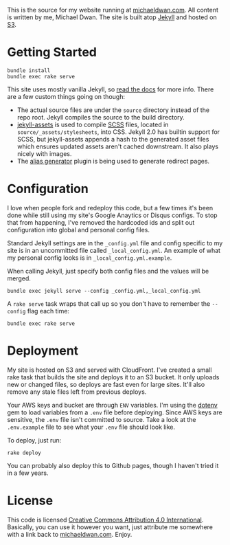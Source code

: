 This is the source for my website running at [michaeldwan.com](http://michaeldwan.com). All content is written by me, Michael Dwan. The site is built atop [Jekyll](http://jekyllrb.com) and hosted on [S3](http://docs.aws.amazon.com/AmazonS3/latest/dev/WebsiteHosting.html).

# Getting Started

```
bundle install
bundle exec rake serve
```

This site uses mostly vanilla Jekyll, so [read the docs](http://jekyllrb.com/docs/home/) for more info.
There are a few custom things going on though:

* The actual source files are under the `source` directory instead of the repo root. Jekyll compiles the source to the build directory.
* [jekyll-assets](https://github.com/ixti/jekyll-assets) is used to compile [SCSS](http://sass-lang.com) files, located in `source/_assets/stylesheets`, into CSS. Jekyll 2.0 has builtin support for SCSS, but jekyll-assets appends a hash to the generated asset files which ensures updated assets aren't cached downstream. It also plays nicely with images.
* The [alias generator](http://github.com/tsmango/jekyll_alias_generator) plugin is being used to generate redirect pages.

# Configuration

I love when people fork and redeploy this code, but a few times it's been done while still using my site's Google Anaytics or Disqus configs. To stop that from happening, I've removed the hardcoded ids and split out configuration into global and personal config files.

Standard Jekyll settings are in the `_config.yml` file and config specific to my site is in an uncommitted file called `_local_config.yml`. An example of what my personal config looks is in `_local_config.yml.example`.

When calling Jekyll, just specify both config files and the values will be merged.

`bundle exec jekyll serve --config _config.yml,_local_config.yml`

A `rake serve` task wraps that call up so you don't have to remember the `--config` flag each time:

`bundle exec rake serve`

# Deployment

My site is hosted on S3 and served with CloudFront. I've created a small rake task that builds the site and deploys it to an S3 bucket. It only uploads new or changed files, so deploys are fast even for large sites. It'll also remove any stale files left from previous deploys.

Your AWS keys and bucket are through `ENV` variables. I'm using the [dotenv](https://github.com/bkeepers/dotenv) gem to load variables from a `.env` file before deploying. Since AWS keys are sensitive, the `.env` file isn't committed to source. Take a look at the `.env.example` file to see what your `.env` file should look like.

To deploy, just run:

`rake deploy`

You can probably also deploy this to Github pages, though I haven't tried it in a few years.

# License

This code is licensed [Creative Commons Attribution 4.0 International](http://creativecommons.org/licenses/by/4.0/). Basically, you can use it however you want, just attribute me somewhere with a link back to [michaeldwan.com](http://michaeldwan.com). Enjoy.

